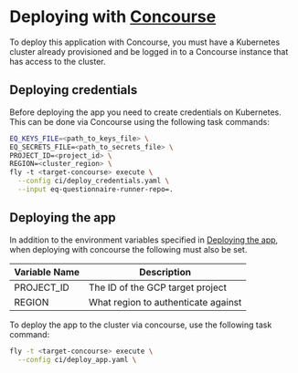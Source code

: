 # Deploying with [Concourse](https://concourse-ci.org/)

To deploy this application with Concourse, you must have a Kubernetes cluster already provisioned and be logged in to a Concourse instance that has access to the cluster.

## Deploying credentials

Before deploying the app you need to create credentials on Kubernetes. This can be done via Concourse using the following task commands:

```sh
EQ_KEYS_FILE=<path_to_keys_file> \
EQ_SECRETS_FILE=<path_to_secrets_file> \
PROJECT_ID=<project_id> \
REGION=<cluster_region> \
fly -t <target-concourse> execute \
  --config ci/deploy_credentials.yaml \
  --input eq-questionnaire-runner-repo=.
```

## Deploying the app

In addition to the environment variables specified in [Deploying the app](../README.md#deploying-the-app), when deploying with concourse the following must also be set.

| Variable Name                             | Description                                                                          |
|-------------------------------------------|--------------------------------------------------------------------------------------|
| PROJECT_ID                                | The ID of the GCP target project                                                     |
| REGION                                    | What region to authenticate against                                                  |

To deploy the app to the cluster via concourse, use the following task command:

```sh
fly -t <target-concourse> execute \
  --config ci/deploy_app.yaml \
```
